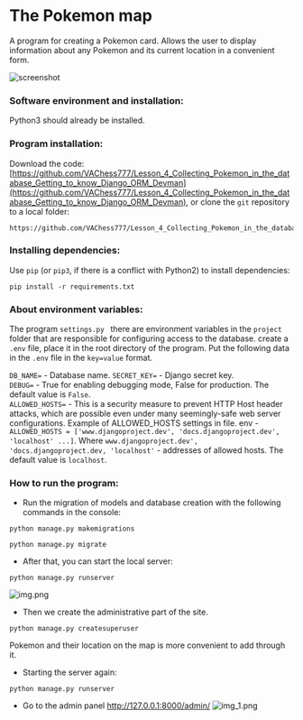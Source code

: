 # The Pokemon map

A program for creating a Pokemon card. Allows the user to display information about any Pokemon and its current location in a convenient form.

![screenshot](https://dvmn.org/filer/canonical/1563275070/172/)


### Software environment and installation:

Python3 should already be installed.

### Program installation:

Download the code: [https://github.com/VAChess777/Lesson_4_Collecting_Pokemon_in_the_database_Getting_to_know_Django_ORM_Devman](https://github.com/VAChess777/Lesson_4_Collecting_Pokemon_in_the_database_Getting_to_know_Django_ORM_Devman), or clone the `git` repository to a local folder:
```
https://github.com/VAChess777/Lesson_4_Collecting_Pokemon_in_the_database_Getting_to_know_Django_ORM_Devman
```

### Installing dependencies:
 
Use `pip` (or `pip3`, if there is a conflict with Python2) to install dependencies:
```bach
pip install -r requirements.txt
```

### About environment variables:

The program `settings.py ` there are environment variables in the `project` folder that are responsible for configuring access to the database.
create a `.env` file, place it in the root directory of the program. Put the following data in the `.env` file in the `key=value` format.

`DB_NAME=` - Database name. 
`SECRET_KEY=` - Django secret key.              
`DEBUG=` - True for enabling debugging mode, False for production. The default value is `False`.                                                         
`ALLOWED_HOSTS=` - This is a security measure to prevent HTTP Host header attacks, which are possible even under many seemingly-safe web server configurations.
Example of ALLOWED_HOSTS settings in file. env - `ALLOWED_HOSTS = ['www.djangoproject.dev', 'docs.djangoproject.dev', 'localhost' ...]`. Where
`www.djangoproject.dev', 'docs.djangoproject.dev, 'localhost'` -  addresses of allowed hosts. The default value is `localhost`.   

### How to run the program:

* Run the migration of models and database creation with the following commands in the console:
```angular2html
python manage.py makemigrations
```
```angular2html
python manage.py migrate
```
* After that, you can start the local server:
```angular2html
python manage.py runserver
```
![img.png](img.png)

* Then we create the administrative part of the site.
```angular2html
python manage.py createsuperuser
```
Pokemon and their location on the map is more convenient to add through it.

* Starting the server again:
```angular2html
python manage.py runserver
```
* Go to the admin panel http://127.0.0.1:8000/admin/
![img_1.png](img_1.png)































